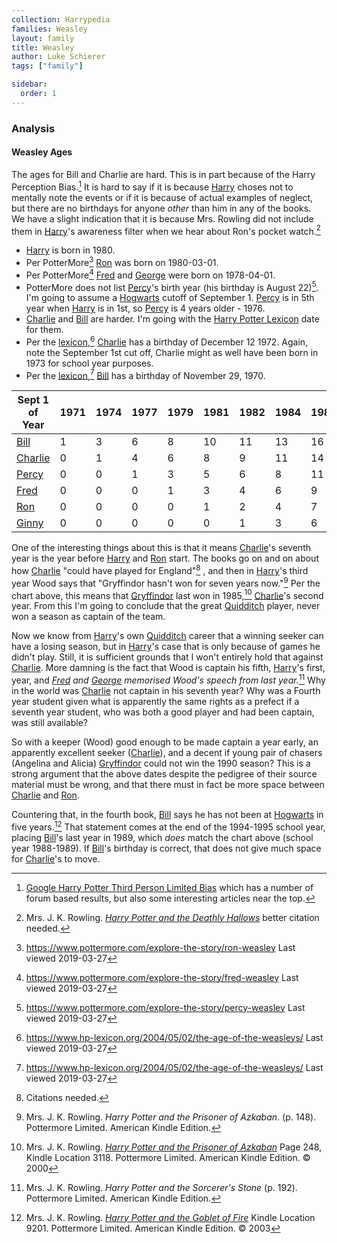 ```yaml
---
collection: Harrypedia
families: Weasley
layout: family
title: Weasley
author: Luke Schierer
tags: ["family"]

sidebar:
  order: 1
---
```


### Analysis

#### Weasley Ages

The ages for Bill and Charlie are hard. This is in part because of the Harry Perception Bias.[^240101-3] It is hard to say if it is because [Harry] choses not to mentally note the events or if it is because of actual examples of neglect, but there are no birthdays for anyone _other_ than him in any of the books. We have a slight indication that it is because Mrs. Rowling did not include them in [Harry]'s awareness filter when we hear about Ron's pocket watch.[^240401-4]

- [Harry] is born in 1980.
- Per PotterMore[^20190327-1] [Ron] was born on 1980-03-01.
- Per PotterMore[^20190327-2] [Fred] and [George] were born on 1978-04-01.
- PotterMore does not list [Percy]'s birth year (his birthday is August 22)[^20190327-3]. I'm going to assume a [Hogwarts] cutoff of September 1.
  [Percy] is in 5th year when [Harry] is in 1st, so [Percy] is 4 years
  older - 1976.
- [Charlie] and [Bill] are harder. I'm going with the [Harry Potter
  Lexicon][lexicon] date for them.
- Per the [lexicon],[^20190327-4] [Charlie] has a birthday of December 12 1972. Again, note the September 1st cut off, Charlie might as well
  have been born in 1973 for school year purposes.
- Per the [lexicon],[^20190327-5] [Bill] has a birthday of November 29, 1970.

| Sept 1 of Year | 1971 | 1974 | 1977 | 1979 | 1981 | 1982 | 1984 | 1987 | 1988 | 1989 | 1990 | 1991 | 1992 | 1993 | 1994 | 1995 | 1996 | 1997 | 1998 |
| -------------- | ---- | ---- | ---- | ---- | ---- | ---- | ---- | ---- | ---- | ---- | ---- | ---- | ---- | ---- | ---- | ---- | ---- | ---- | ---- |
| [Bill]         | 1    | 3    | 6    | 8    | 10   | 11   | 13   | 16   | 17   | 18   | 19   | 20   | 21   | 22   | 23   | 24   | 25   | 26   | 27   |
| [Charlie]      | 0    | 1    | 4    | 6    | 8    | 9    | 11   | 14   | 15   | 16   | 17   | 18   | 19   | 20   | 21   | 22   | 23   | 24   | 25   |
| [Percy]        | 0    | 0    | 1    | 3    | 5    | 6    | 8    | 11   | 12   | 13   | 14   | 15   | 16   | 17   | 18   | 19   | 20   | 21   | 22   |
| [Fred]         | 0    | 0    | 0    | 1    | 3    | 4    | 6    | 9    | 10   | 11   | 12   | 13   | 14   | 15   | 16   | 17   | 18   | 19   | 20   |
| [Ron]          | 0    | 0    | 0    | 0    | 1    | 2    | 4    | 7    | 8    | 9    | 10   | 11   | 12   | 13   | 14   | 15   | 16   | 17   | 18   |
| [Ginny]        | 0    | 0    | 0    | 0    | 0    | 1    | 3    | 6    | 7    | 8    | 9    | 10   | 11   | 12   | 13   | 14   | 15   | 16   | 17   |

One of the interesting things about this is that it means [Charlie]'s
seventh year is the year before [Harry] and [Ron] start. The books go
on and on about how [Charlie] "could have played for England"[^20200629-2]
, and then in [Harry]'s third year Wood says that "Gryffindor hasn't
won for seven years now."[^20200629-3] Per the chart above, this means
that [Gryffindor] last won in 1985,[^20210601-3] [Charlie]'s second
year. From this I'm going to conclude that the great [Quidditch] player,
never won a season as captain of the team.

Now we know from [Harry]'s own [Quidditch] career that a winning seeker
can have a losing season, but in [Harry]'s case that is only because of
games he didn't play. Still, it is sufficient grounds that I won't
entirely hold that against [Charlie]. More damning is the fact that Wood
is captain his fifth, [Harry]'s first, year, and _[Fred] and [George]
memorised Wood's speech from last year._[^20200728-1] Why in the world
was [Charlie] not captain in his seventh year? Why was a Fourth year
student given what is apparently the same rights as a prefect if a
seventh year student, who was both a good player and had been
captain, was still available?

So with a keeper (Wood) good enough to be made captain a year early, an
apparently excellent seeker ([Charlie]), and a decent if young pair of
chasers (Angelina and Alicia) [Gryffindor] could not win the 1990 season?
This is a strong argument that the above dates despite the pedigree of
their source material must be wrong, and that there must in fact be
more space between [Charlie] and [Ron].

Countering that, in the fourth book, [Bill] says he has not been at
[Hogwarts] in five years.[^20210601-2] That statement comes at the end
of the 1994-1995 school year, placing [Bill]'s last year in 1989, which
_does_ match the chart above (school year 1988-1989). If [Bill]'s
birthday is correct, that does not give much space for [Charlie]'s to move.

[Hogwarts]: ../../Hogwarts/
[Quidditch]: ../../quidditch/
[Gryffindor]: ../../Hogwarts/Gryffindor/
[Harry]: ../people/Potter/Harry_James/
[Ginny]: ./ginevra_molly/
[Ron]: ./ronald_bilius
[George]: ./george/
[Fred]: ./fred/
[Percy]: ./percy_ignatius/
[Charlie]: ./charlie/
[Bill]: ./William_Arthur/
[Arthur]: ./arthur/
[Molly]: ../Prewett/Molly/
[lexicon]: https://www.hp-lexicon.org

[^20210601-3]:
    Mrs. J. K. Rowling.
    _[Harry Potter and the Prisoner of Azkaban](https://www.goodreads.com/book/show/5.Harry_Potter_and_the_Prisoner_of_Azkaban)_
    Page 248, Kindle Location 3118. Pottermore Limited. American Kindle Edition. © 2000

[^20210601-2]:
    Mrs. J. K. Rowling.
    _[Harry Potter and the Goblet of Fire](https://www.goodreads.com/book/show/6.Harry_Potter_and_the_Goblet_of_Fire)_
    Kindle Location 9201. Pottermore Limited. American Kindle Edition. © 2003

[^20200629-3]:
    Mrs. J. K. Rowling. _Harry Potter and the Prisoner of Azkaban_.
    (p. 148). Pottermore Limited. American Kindle Edition.

[^20200728-1]:
    Mrs. J. K. Rowling. _Harry Potter and the Sorcerer's Stone_
    (p. 192). Pottermore Limited. American Kindle Edition.

[^20200629-2]: Citations needed.

[^20190327-1]: https://www.pottermore.com/explore-the-story/ron-weasley Last viewed 2019-03-27

[^20190327-2]: https://www.pottermore.com/explore-the-story/fred-weasley Last viewed 2019-03-27

[^20190327-3]: https://www.pottermore.com/explore-the-story/percy-weasley Last viewed 2019-03-27

[^20190327-4]: https://www.hp-lexicon.org/2004/05/02/the-age-of-the-weasleys/ Last viewed 2019-03-27

[^20190327-5]: https://www.hp-lexicon.org/2004/05/02/the-age-of-the-weasleys/ Last viewed 2019-03-27

[^240101-3]: [Google Harry Potter Third Person Limited Bias](https://www.google.com/search?q=Harry+Potter+Third+Person+Limited+Bias) which has a number of forum based results, but also some interesting articles near the top.

[^240401-4]:
    Mrs. J. K. Rowling.
    _[Harry Potter and the Deathly Hallows]_
    better citation needed.

[Harry Potter and the Deathly Hallows]: https://www.librarything.com/work/3577382
